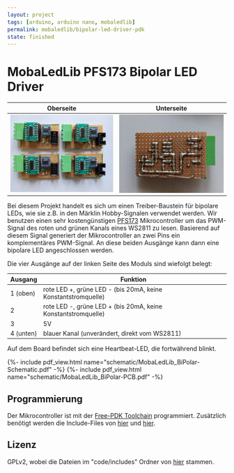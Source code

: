 ```yaml
---
layout: project
tags: [arduino, arduino nano, mobaledlib]
permalink: mobaledlib/bipolar-led-driver-pdk
state: finished
---
```


# MobaLedLib PFS173 Bipolar LED Driver

| Oberseite                   | Unterseite                       |
| --------------------------- | -------------------------------- |
|![Oberseite](photos/top.jpg) | ![Unterseite](photos/bottom.jpg) |

Bei diesem Projekt handelt es sich um einen Treiber-Baustein für bipolare LEDs, wie sie z.B. in den Märklin Hobby-Signalen verwendet werden.
Wir benutzen einen sehr kostengünstigen [PFS173](https://free-pdk.github.io/chips/PFS173) Mikrocontroller um das PWM-Signal des roten und grünen Kanals eines WS2811 zu lesen.
Basierend auf diesem Signal generiert der Mikrocontroller an zwei Pins ein komplementäres PWM-Signal.
An diese beiden Ausgänge kann dann eine bipolare LED angeschlossen werden.

Die vier Ausgänge auf der linken Seite des Moduls sind wiefolgt belegt:

| Ausgang   | Funktion                                                      |
| --------- | ------------------------------------------------------------- |
| 1 (oben)  | rote LED +, grüne LED - (bis 20mA, keine Konstantstromquelle) |
| 2         | rote LED -, grüne LED + (bis 20mA, keine Konstantstromquelle) |
| 3         | 5V                                                            |
| 4 (unten) | blauer Kanal (unverändert, direkt vom WS2811)                 |

Auf dem Board befindet sich eine Heartbeat-LED, die fortwährend blinkt.


{%- include pdf_view.html name="schematic/MobaLedLib_BiPolar-Schematic.pdf" -%}
{%- include pdf_view.html name="schematic/MobaLedLib_BiPolar-PCB.pdf" -%}

## Programmierung

Der Mikrocontroller ist mit der [Free-PDK Toolchain](https://free-pdk.github.io/) programmiert.
Zusätzlich benötigt werden die Include-Files von [hier](https://github.com/free-pdk/pdk-includes) und [hier](https://github.com/free-pdk/easy-pdk-includes).

## Lizenz

GPLv2, wobei die Dateien im "code/includes" Ordner von [hier](https://github.com/free-pdk/free-pdk-examples/tree/master/include) stammen.